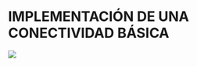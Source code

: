 # IMPLEMENTACIÓN DE UNA CONECTIVIDAD BÁSICA
![](https://github.com/MeliQB/Comunicacion_datos_R_Melissa_Quispe/blob/adb9f58fa6c8681cc14e0e6cce6f61ad3cbd8ce3/Im%C3%A1genes/imagen_2024-05-11_041621785.png)
